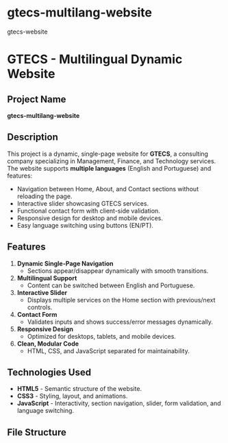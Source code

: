 # gtecs-multilang-website
gtecs-website
# GTECS - Multilingual Dynamic Website

## Project Name
**gtecs-multilang-website**

## Description
This project is a dynamic, single-page website for **GTECS**, a consulting company specializing in Management, Finance, and Technology services. The website supports **multiple languages** (English and Portuguese) and features:

- Navigation between Home, About, and Contact sections without reloading the page.
- Interactive slider showcasing GTECS services.
- Functional contact form with client-side validation.
- Responsive design for desktop and mobile devices.
- Easy language switching using buttons (EN/PT).

## Features

1. **Dynamic Single-Page Navigation**
   - Sections appear/disappear dynamically with smooth transitions.
2. **Multilingual Support**
   - Content can be switched between English and Portuguese.
3. **Interactive Slider**
   - Displays multiple services on the Home section with previous/next controls.
4. **Contact Form**
   - Validates inputs and shows success/error messages dynamically.
5. **Responsive Design**
   - Optimized for desktops, tablets, and mobile devices.
6. **Clean, Modular Code**
   - HTML, CSS, and JavaScript separated for maintainability.

## Technologies Used

- **HTML5** - Semantic structure of the website.
- **CSS3** - Styling, layout, and animations.
- **JavaScript** - Interactivity, section navigation, slider, form validation, and language switching.

## File Structure

